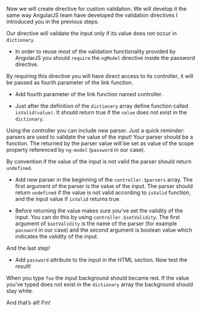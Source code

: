 Now we will create directive for custom validation. We will develop it the same way AngularJS team have developed the validation directives I introduced you in the previous steps.

Our directive will validate the input only if its value does not occur in `dictionary`.

* In order to reuse most of the validation functionality provided by AngularJS you should `require` the `ngModel` directive inside the password directive.

By requiring this directive you will have direct access to its controller, it will be passed as fourth parameter of the link function.

* Add fourth parameter of the link function named controller.

* Just after the definition of the `dictionary` array define function called `isValid(value)`. It should return true if the `value` does not exist in the `dictionary`.

Using the controller you can include new parser. Just a quick reminder: parsers are used to validate the value of the input!
Your parser should be a function. The returned by the parser value will be set as value of the scope property referenced by `ng-model` (`password` in our case).

By convention if the value of the input is not valid the parser should return `undefined`.

* Add new parser in the beginning of the `controller.$parsers` array. The first argument of the parser is the value of the input. The parser should return `undefined` if the value is not valid according to `isValid` function, and the input value if `isValid` returns true.

* Before returning the value makes sure you've set the validity of the input. You can do this by using `controller.$setValidity`. The first argument of `$setValidity` is the name of the parser (for example `password` in our case) and the second argument is boolean value which indicates the validity of the input.

And the last step!

* Add `password` attribute to the input in the HTML section. Now test the result!

When you type `foo` the input background should became red. If the value you've typed does not exist in the `dictionary` array the background should stay white.

And that’s all! Fin!